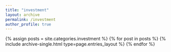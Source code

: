 ```yaml
---
title: "investment"
layout: archive
permalink: /investment
author_profile: true
---
```


{% assign posts = site.categories.investment %}
{% for post in posts %} {% include archive-single.html type=page.entries_layout %} {% endfor %}
